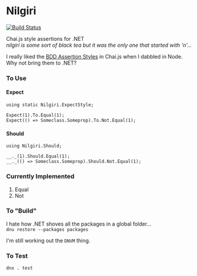 # Nilgiri
[![Build Status](https://travis-ci.org/brycekbargar/Nilgiri.svg)](https://travis-ci.org/brycekbargar/Nilgiri)

Chai.js style assertions for .NET  
*nilgiri is some sort of black tea but it was the only one that started with 'n'...*

I really liked the [BDD Assertion Styles](http://chaijs.com/api/bdd/) in Chai.js when I dabbled in Node.  
Why not bring them to .NET?


### To Use ###
#### Expect ####
```
using static Nilgiri.ExpectStyle;

Expect(1).To.Equal(1);
Expect(() => Someclass.Someprop).To.Not.Equal(1);
```

#### Should ####
```
using Nilgiri.Should;

__._(1).Should.Equal(1);
__._(() => Someclass.Someprop).Should.Not.Equal(1);
```

### Currently Implemented ###
1. Equal
1. Not

### To "Build" ###
I hate how .NET shoves all the packages in a global folder...  
`dnu restore --packages packages`

I'm still working out the `DNVM` thing.

### To Test ###
`dnx . test`
